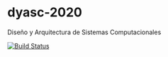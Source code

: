# dyasc-2020
Diseño y Arquitectura de Sistemas Computacionales

[![Build Status](https://travis-ci.com/ezzee10/dyasc-2020.svg?branch=master)](https://travis-ci.com/ezzee10/dyasc-2020)
